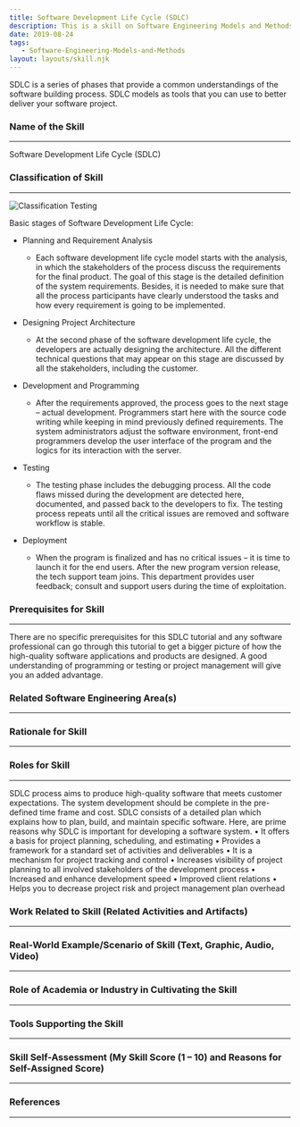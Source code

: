 ```yaml
---
title: Software Development Life Cycle (SDLC)
description: This is a skill on Software Engineering Models and Methods
date: 2019-08-24
tags: 
   - Software-Engineering-Models-and-Methods
layout: layouts/skill.njk
---
```

SDLC is a series of phases that provide a common understandings of the software building process. SDLC models as tools that you can use to better deliver your software project.

### Name of the Skill
---

Software Development Life Cycle (SDLC)

### Classification of Skill
---

![Classification Testing](https://prestarock.lt//wp-content/uploads/2016/10/Picture3.png)

Basic stages of Software Development Life Cycle:

* Planning and Requirement Analysis
    - Each software development life cycle model starts with the analysis, in which the stakeholders of the process discuss the requirements for the final product. The goal of this stage is the detailed definition of the system requirements. Besides, it is needed to make sure that all the process participants have clearly understood the tasks and how every requirement is going to be implemented.

* Designing Project Architecture
    - At the second phase of the software development life cycle, the developers are actually designing the architecture. All the different technical questions that may appear on this stage are discussed by all the stakeholders, including the customer.

* Development and Programming
    - After the requirements approved, the process goes to the next stage – actual development. Programmers start here with the source code writing while keeping in mind previously defined requirements. The system administrators adjust the software environment, front-end programmers develop the user interface of the program and the logics for its interaction with the server.

* Testing
    - The testing phase includes the debugging process. All the code flaws missed during the development are detected here, documented, and passed back to the developers to fix. The testing process repeats until all the critical issues are removed and software workflow is stable.

* Deployment
    - When the program is finalized and has no critical issues – it is time to launch it for the end users. After the new program version release, the tech support team joins. This department provides user feedback; consult and support users during the time of exploitation.

### Prerequisites for Skill
---
There are no specific prerequisites for this SDLC tutorial and any software professional can go through this tutorial to get a bigger picture of how the high-quality software applications and products are designed. A good understanding of programming or testing or project management will give you an added advantage.

### Related Software Engineering Area(s)
---

### Rationale for Skill
---

### Roles for Skill
---
SDLC process aims to produce high-quality software that meets customer expectations. The system development should be complete in the pre-defined time frame and cost. SDLC consists of a detailed plan which explains how to plan, build, and maintain specific software.
Here, are prime reasons why SDLC is important for developing a software system.
•	It offers a basis for project planning, scheduling, and estimating
•	Provides a framework for a standard set of activities and deliverables
•	It is a mechanism for project tracking and control
•	Increases visibility of project planning to all involved stakeholders of the development process
•	Increased and enhance development speed
•	Improved client relations
•	Helps you to decrease project risk and project management plan overhead

### Work Related to Skill (Related Activities and Artifacts)
---
### Real-World Example/Scenario of Skill (Text, Graphic, Audio, Video)
---
### Role of Academia or Industry in Cultivating the Skill
---
### Tools Supporting the Skill
---
### Skill Self-Assessment (My Skill Score (1 – 10) and Reasons for Self-Assigned Score)
---
### References 
---
